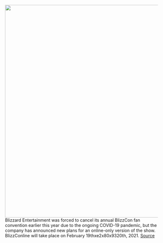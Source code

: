<img src='https://cdn.vox-cdn.com/thumbor/FcKohig8-Tqvp-9oeIjN_7q839Q=/0x0:1780x794/1200x800/filters:focal(748x255:1032x539)/cdn.vox-cdn.com/uploads/chorus_image/image/67444899/Screen_Shot_2020_09_21_at_2.36.06_PM.0.png' width='700px' /><br/>
Blizzard Entertainment was forced to cancel its annual BlizzCon fan convention earlier this year due to the ongoing COVID-19 pandemic, but the company has announced new plans for an online-only version of the show. BlizzConline will take place on February 19thxe2x80x9320th, 2021.
<a href='https://www.theverge.com/2020/9/21/21449517/blizzconline-blizzcon-blizzard-entertainment-event-convention-19-20-date'> Source <a/>